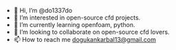 - 👋 Hi, I’m @do1337do
- 👀 I’m interested in open-source cfd projects.
- 🌱 I’m currently learning openfoam, python.
- 💞️ I’m looking to collaborate on open-source cfd lovers.
- 📫 How to reach me dogukankarbal13@gmail.com

<!---
do1337do/do1337do is a ✨ special ✨ repository because its `README.md` (this file) appears on your GitHub profile.
You can click the Preview link to take a look at your changes.
--->
